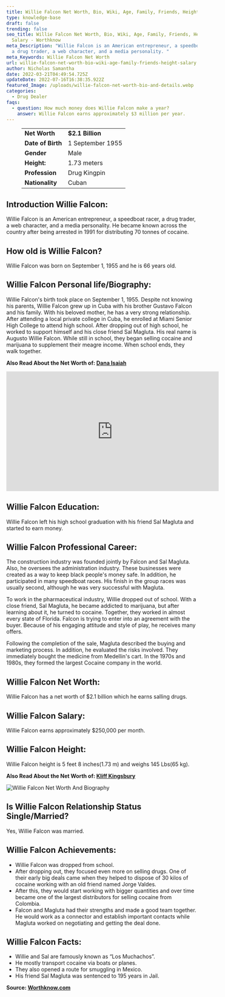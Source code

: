 ```yaml
---
title: Willie Falcon Net Worth, Bio, Wiki, Age, Family, Friends, Height & Salary
type: knowledge-base
draft: false
trending: false
seo_title: Willie Falcon Net Worth, Bio, Wiki, Age, Family, Friends, Height &
  Salary - Worthknow
meta_Description: "Willie Falcon is an American entrepreneur, a speedboat racer,
  a drug trader, a web character, and a media personality. "
meta_Keywords: Willie Falcon Net Worth
url: willie-falcon-net-worth-bio-wiki-age-family-friends-height-salary
author: Nicholas Samantha
date: 2022-03-21T04:49:54.725Z
updateDate: 2022-07-16T16:38:35.922Z
featured_Image: /uploads/willie-falcon-net-worth-bio-and-details.webp
categories:
  - Drug Dealer
faqs:
  - question: How much money does Willie Falcon make a year?
    answer: Willie Falcon earns approximately $3 million per year.
---
```

<figure class="wp-block-table is-style-stripes">
  <table>
    <tbody>
      <tr>
        <td>
          <strong>Net Worth</strong>
        </td>
        <td>
          <strong>$2.1 Billion</strong>
        </td>
      </tr>
      <tr>
        <td>
          <strong>Date of Birth</strong>
        </td>
        <td>1 September 1955</td>
      </tr>
      <tr>
        <td>
          <strong>Gender</strong>
        </td>
        <td>Male</td>
      </tr>
      <tr>
        <td>
          <strong>Height:</strong>
        </td>
        <td>1.73 meters</td>
      </tr>
      <tr>
        <td>
          <strong>Profession</strong>
        </td>
        <td>Drug Kingpin</td>
      </tr>
      <tr>
        <td>
          <strong>Nationality</strong>
        </td>
        <td>Cuban</td>
      </tr>
    </tbody>
  </table>
</figure>

## **Introduction Willie Falcon:**

Willie Falcon is an American entrepreneur, a speedboat racer, a drug trader, a web character, and a media personality. He became known across the country after being arrested in 1991 for distributing 70 tonnes of cocaine.

## **How old is Willie Falcon?**

Willie Falcon was born on September 1, 1955 and he is 66 years old.

## **Willie Falcon Personal life/Biography:**

Willie Falcon's birth took place on September 1, 1955. Despite not knowing his parents, Willie Falcon grew up in Cuba with his brother Gustavo Falcon and his family. With his beloved mother, he has a very strong relationship. After attending a local private college in Cuba, he enrolled at Miami Senior High College to attend high school. After dropping out of high school, he worked to support himself and his close friend Sal Magluta. His real name is Augusto Willie Falcon. While still in school, they began selling cocaine and marijuana to supplement their meagre income. When school ends, they walk together.

**Also Read About the Net Worth of: <a href="https://worthknow.com/dana-isaiah-net-worth-bio-wiki-age-family-friends-height-salary/" target="_blank" rel="noopener">Dana Isaiah</a>**

<iframe width="560" height="315" src="https://www.youtube.com/embed/81B6m783I3g" title="YouTube video player" frameborder="0" allow="accelerometer; autoplay; clipboard-write; encrypted-media; gyroscope; picture-in-picture" allowfullscreen></iframe>

## **Willie Falcon Education:**

Willie Falcon left his high school graduation with his friend Sal Magluta and started to earn money.

## **Willie Falcon Professional Career:**

The construction industry was founded jointly by Falcon and Sal Magluta. Also, he oversees the administration industry. These businesses were created as a way to keep black people's money safe. In addition, he participated in many speedboat races. His finish in the group races was usually second, although he was very successful with Magluta. 

To work in the pharmaceutical industry, Willie dropped out of school. With a close friend, Sal Magluta, he became addicted to marijuana, but after learning about it, he turned to cocaine. Together, they worked in almost every state of Florida. Falcon is trying to enter into an agreement with the buyer. Because of his engaging attitude and style of play, he receives many offers.

Following the completion of the sale, Magluta described the buying and marketing process. In addition, he evaluated the risks involved. They immediately bought the medicine from Medellin's cart. In the 1970s and 1980s, they formed the largest Cocaine company in the world.

## **Willie Falcon Net Worth:**

Willie Falcon has a net worth of $2.1 billion which he earns salling drugs.

## **Willie Falcon Salary:**

Willie Falcon earns approximately $250,000 per month.

## **Willie Falcon Height:**

Willie Falcon height is 5 feet 8 inches(1.73 m) and weighs 145 Lbs(65 kg).

**Also Read About the Net Worth of: <a href="https://worthknow.com/kliff-kingsbury-family-net-worth-bio-age-family-height-house-home-address-phone-number-email/" target="_blank" rel="noopener">Kliff Kingsbury</a>**

![Willie Falcon Net Worth And Biography](/uploads/willie-falcon-net-worth-.webp)

## **Is Willie Falcon Relationship Status Single/Married?**

Yes, Willie Falcon was married.

## **Willie Falcon Achievements:**

* Willie Falcon was dropped from school.
* After dropping out, they focused even more on selling drugs. One of their early big deals came when they helped to dispose of 30 kilos of cocaine working with an old friend named Jorge Valdes. 
* After this, they would start working with bigger quantities and over time became one of the largest distributors for selling cocaine from Colombia.
* Falcon and Magluta had their strengths and made a good team together. He would work as a connector and establish important contacts while Magluta worked on negotiating and getting the deal done.

## **Willie Falcon Facts:**

* Willie and Sal are famously known as “Los Muchachos”.
* He mostly transport cocaine via boats or planes.
* They also opened a route for smuggling in Mexico.
* His friend Sal Magluta was sentenced to 195 years in Jail.

**Source: <a href="https://worthknow.com/" target="_blank" rel="noopener">Worthknow.com</a>**